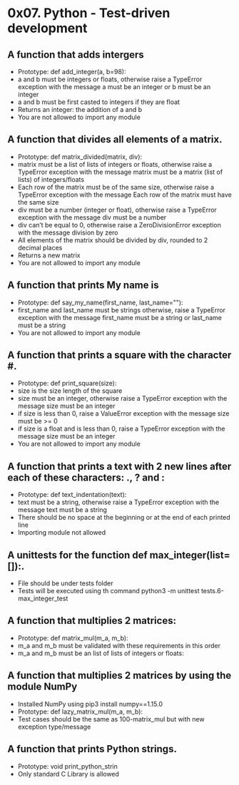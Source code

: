 # 0x07. Python - Test-driven development
## A function that adds intergers
* Prototype: def add_integer(a, b=98):
* a and b must be integers or floats, otherwise raise a TypeError exception with the message a must be an integer or b must be an integer
* a and b must be first casted to integers if they are float
* Returns an integer: the addition of a and b
* You are not allowed to import any module

## A function that divides all elements of a matrix.
* Prototype: def matrix_divided(matrix, div):
* matrix must be a list of lists of integers or floats, otherwise raise a TypeError exception with the message matrix must be a matrix (list of lists) of integers/floats
* Each row of the matrix must be of the same size, otherwise raise a TypeError exception with the message Each row of the matrix must have the same size
* div must be a number (integer or float), otherwise raise a TypeError exception with the message div must be a number
* div can’t be equal to 0, otherwise raise a ZeroDivisionError exception with the message division by zero
* All elements of the matrix should be divided by div, rounded to 2 decimal places
* Returns a new matrix
* You are not allowed to import any module

## A function that prints My name is <first name> <last name>
* Prototype: def say_my_name(first_name, last_name=""):
* first_name and last_name must be strings otherwise, raise a TypeError exception with the message first_name must be a string or last_name must be a string
* You are not allowed to import any module

## A function that prints a square with the character #.
* Prototype: def print_square(size):
* size is the size length of the square
* size must be an integer, otherwise raise a TypeError exception with the message size must be an integer
* if size is less than 0, raise a ValueError exception with the message size must be >= 0
* if size is a float and is less than 0, raise a TypeError exception with the message size must be an integer
* You are not allowed to import any module

## A  function that prints a text with 2 new lines after each of these characters: ., ? and :
* Prototype: def text_indentation(text):
* text must be a string, otherwise raise a TypeError exception with the message text must be a string
* There should be no space at the beginning or at the end of each printed line
* Importing module not allowed

## A unittests for the function def max_integer(list=[]):.
* File should be under tests folder
* Tests will be executed using th command python3 -m unittest tests.6-max_integer_test


## A function that multiplies 2 matrices:
* Prototype: def matrix_mul(m_a, m_b):
* m_a and m_b must be validated with these requirements in this order
* m_a and m_b must be an list of lists of integers or floats:

## A function that multiplies 2 matrices by using the module NumPy
* Installed NumPy using pip3 install numpy==1.15.0
* Prototype: def lazy_matrix_mul(m_a, m_b):
* Test cases should be the same as 100-matrix_mul but with new exception type/message

## A function that prints Python strings.
* Prototype: void print_python_strin
* Only standard C Library is allowed
